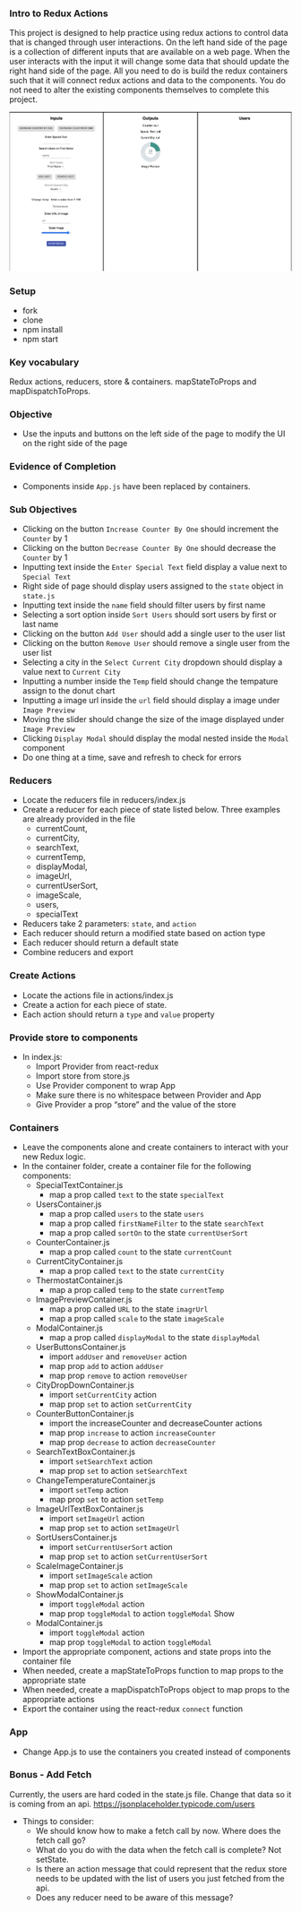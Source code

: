 
### Intro to Redux Actions
This project is designed to help practice using redux actions to control data that is changed through user interactions. On the left hand side of the page is a collection of different inputs that are available on a web page. When the user interacts with the input it will change some data that should update the right hand side of the page. All you need to do is build the redux containers such that it will connect redux actions and data to the components. You do not need to alter the existing components themselves to complete this project.

![screenshot1](/public/img/screenshot1.png)

### Setup
* fork
* clone
* npm install
* npm start

### Key vocabulary
Redux actions, reducers, store & containers. mapStateToProps and mapDispatchToProps.

### Objective
* Use the inputs and buttons on the left side of the page to modify the UI on the right side of the page

### Evidence of Completion
* Components inside `App.js` have been replaced by containers.

### Sub Objectives
  * Clicking on the button `Increase Counter By One` should increment the `Counter` by 1
  * Clicking on the button `Decrease Counter By One` should decrease the `Counter` by 1
  * Inputting text inside the `Enter Special Text` field display a value next to `Special Text`
  * Right side of page should display users assigned to the `state` object in `state.js`
  * Inputting text inside the `name` field should filter users by first name
  * Selecting a sort option inside `Sort Users` should sort users by first or last name
  * Clicking on the button `Add User` should add a single user to the user list
  * Clicking on the button `Remove User` should remove a single user from the user list
  * Selecting a city in the `Select Current City` dropdown should display a value next to `Current City`
  * Inputting a number inside the `Temp` field should change the tempature assign to the donut chart
  * Inputting a image url inside the `url` field should display a image under `Image Preview`
  * Moving the slider should change the size of the image displayed under `Image Preview`
  * Clicking `Display Modal` should display the modal nested inside the `Modal` component
  * Do one thing at a time, save and refresh to check for errors


###  Reducers
  * Locate the reducers file in reducers/index.js
  * Create a reducer for each piece of state listed below. Three examples are already provided in the file
    * currentCount,
    * currentCity,
    * searchText,
    * currentTemp,
    * displayModal,
    * imageUrl,
    * currentUserSort,
    * imageScale,
    * users,
    * specialText
  * Reducers take 2 parameters: `state`, and `action`
  * Each reducer should return a modified state based on action type
  * Each reducer should return a default state
  * Combine reducers and export

### Create Actions
  * Locate the actions file in actions/index.js
  * Create a action for each piece of state.
  * Each action should return a `type` and `value` property

### Provide store to components
  * In index.js:
    * Import Provider from react-redux
    * Import store from store.js
    * Use Provider component to wrap App
    * Make sure there is no whitespace between Provider and App
    * Give Provider a prop “store” and the value of the store

### Containers
  * Leave the components alone and create containers to interact with your new Redux logic.
  * In the container folder, create a container file for the following components:
    * SpecialTextContainer.js
      * map a prop called `text` to the state `specialText`
    * UsersContainer.js
      * map a prop called `users` to the state `users`
      * map a prop called `firstNameFilter` to the state `searchText`
      * map a prop called `sortOn` to the state `currentUserSort`
    * CounterContainer.js
      * map a prop called `count` to the state `currentCount`
    * CurrentCityContainer.js
      * map a prop called `text` to the state `currentCity`
    * ThermostatContainer.js
      * map a prop called `temp` to the state `currentTemp`
    * ImagePreviewContainer.js
      * map a prop called `URL` to the state `imagrUrl`
      * map a prop called `scale` to the state `imageScale`
    * ModalContainer.js
      * map a prop called `displayModal` to the state `displayModal`
    * UserButtonsContainer.js
      * import `addUser` and `removeUser` action
      * map prop `add` to action `addUser`
      * map prop `remove` to action `removeUser`
    * CityDropDownContainer.js
      * import `setCurrentCity` action
      * map prop `set` to action `setCurrentCity`
    * CounterButtonContainer.js
      * import the increaseCounter and decreaseCounter actions
      * map prop `increase` to action `increaseCounter`
      * map prop `decrease` to action `decreaseCounter`
    * SearchTextBoxContainer.js
      * import `setSearchText` action
      * map prop `set` to action `setSearchText`
    * ChangeTemperatureContainer.js
      * import `setTemp` action
      * map prop `set` to action `setTemp`
    * ImageUrlTextBoxContainer.js
      * import `setImageUrl` action
      * map prop `set` to action `setImageUrl`
    * SortUsersContainer.js
      * import `setCurrentUserSort` action
      * map prop `set` to action `setCurrentUserSort`
    * ScaleImageContainer.js
      * import `setImageScale` action
      * map prop `set` to action `setImageScale`
    * ShowModalContainer.js
      * import `toggleModal` action
      * map prop `toggleModal` to action `toggleModal` Show
    * ModalContainer.js
      * import `toggleModal` action
      * map prop `toggleModal` to action `toggleModal`
  * Import the appropriate component, actions and state props into the container file
  * When needed, create a mapStateToProps function to map props to the appropriate state
  * When needed, create a mapDispatchToProps object to map props to the appropriate actions
  * Export the container using the react-redux `connect` function

### App
  * Change App.js to use the containers you created instead of components

### Bonus - Add Fetch
Currently, the users are hard coded in the state.js file. Change that data so it is coming from an api. https://jsonplaceholder.typicode.com/users
* Things to consider:
  * We should know how to make a fetch call by now. Where does the fetch call go? 
  * What do you do with the data when the fetch call is complete? Not setState.
  * Is there an action message that could represent that the redux store needs to be updated with the list of users you just fetched from the api.
  * Does any reducer need to be aware of this message?


